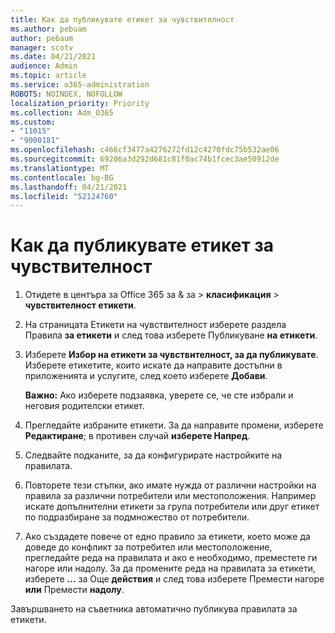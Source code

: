 ```yaml
---
title: Как да публикувате етикет за чувствителност
ms.author: pebuam
author: pebaum
manager: scotv
ms.date: 04/21/2021
audience: Admin
ms.topic: article
ms.service: o365-administration
ROBOTS: NOINDEX, NOFOLLOW
localization_priority: Priority
ms.collection: Adm_O365
ms.custom:
- "11015"
- "9000181"
ms.openlocfilehash: c466cf3477a4276272fd12c4270fdc75b532ae06
ms.sourcegitcommit: 69206a3d292d681c81f0ac74b1fcec3ae50912de
ms.translationtype: MT
ms.contentlocale: bg-BG
ms.lasthandoff: 04/21/2021
ms.locfileid: "52124760"
---
```

# <a name="how-to-publish-a-sensitivity-label"></a>Как да публикувате етикет за чувствителност

1. Отидете в центъра за Office 365 за & за > **класификация**  >  **чувствителност етикети**.

1. На страницата Етикети на чувствителност изберете раздела Правила **за етикети** и след това изберете Публикуване **на етикети**.

1. Изберете **Избор на етикети за чувствителност, за да публикувате**. Изберете етикетите, които искате да направите достъпни в приложенията и услугите, след което изберете **Добави**.

    **Важно:** Ако изберете подзаявка, уверете се, че сте избрали и неговия родителски етикет.

1. Прегледайте избраните етикети. За да направите промени, изберете **Редактиране**; в противен случай **изберете Напред**.

1. Следвайте подканите, за да конфигурирате настройките на правилата.

1. Повторете тези стъпки, ако имате нужда от различни настройки на правила за различни потребители или местоположения. Например искате допълнителни етикети за група потребители или друг етикет по подразбиране за подмножество от потребители.

1. Ако създадете повече от едно правило за етикети, което може да доведе до конфликт за потребител или местоположение, прегледайте реда на правилата и ако е необходимо, преместете ги нагоре или надолу. За да промените реда на правилата за етикети, изберете **...** за Още **действия** и след това изберете Премести нагоре **или** Премести **надолу**.

Завършването на съветника автоматично публикува правилата за етикети.